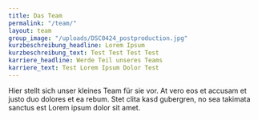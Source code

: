 ```yaml
---
title: Das Team
permalink: "/team/"
layout: team
group_image: "/uploads/DSC0424_postproduction.jpg"
kurzbeschreibung_headline: Lorem Ipsum
kurzbeschreibung_text: Test Test Test Test
karriere_headline: Werde Teil unseres Teams
karriere_text: Test Lorem Ipsum Dolor Test
---
```


Hier stellt sich unser kleines Team für sie vor. At vero eos et accusam et justo duo dolores et ea rebum. Stet clita kasd gubergren, no sea takimata sanctus est Lorem ipsum dolor sit amet.